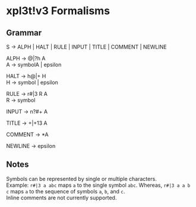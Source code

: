 # xpl3t!v3 Formalisms

## Grammar
S -> ALPH | HALT | RULE | INPUT | TITLE | COMMENT | NEWLINE  
  
ALPH -> @|?h A  
A -> symbolA | epsilon  
  
HALT -> h@|+ H  
H -> symbol | epsilon  
  
RULE -> r#|3 R A  
R -> symbol   
  
INPUT -> n?#+ A  
  
TITLE -> +|+13 A  
  
COMMENT -> *A  
  
NEWLINE -> epsilon  
  

## Notes
Symbols can be represented by single or multiple characters.  
Example: `r#|3 a abc` maps `a` to the single symbol `abc`. 
Whereas, `r#|3 a a b c` maps `a` to the sequence of symbols
`a`, `b`, and `c`.  
Inline comments are not currently supported.  



